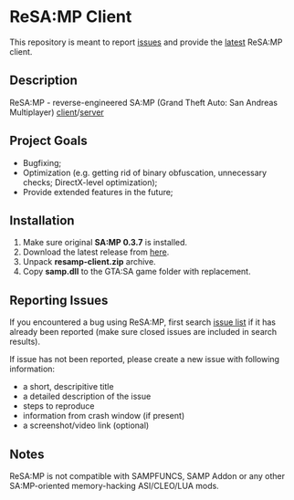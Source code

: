 # ReSA:MP Client
This repository is meant to report [issues](https://github.com/NarutoUA/resamp-client/issues/) and provide the [latest](https://github.com/NarutoUA/resamp-client/releases/latest) ReSA:MP client.

## Description
ReSA:MP - reverse-engineered SA:MP (Grand Theft Auto: San Andreas Multiplayer) [client](https://github.com/NarutoUA/resamp-client)/[server](https://github.com/NarutoUA/resamp-server)

## Project Goals
* Bugfixing;
* Optimization (e.g. getting rid of binary obfuscation, unnecessary checks; DirectX-level optimization);
* Provide extended features in the future;

## Installation
1. Make sure original **SA:MP 0.3.7** is installed.
2. Download the latest release from [here](https://github.com/NarutoUA/resamp-client/releases/latest).
3. Unpack **resamp-client.zip** archive.
4. Copy **samp.dll** to the GTA:SA game folder with replacement.

## Reporting Issues
If you encountered a bug using ReSA:MP, first search [issue list](https://github.com/NarutoUA/resamp-client/issues/) if it has already been reported (make sure closed issues are included in search results).

If issue has not been reported, please create a new issue with following information:
* a short, descripitive title
* a detailed description of the issue
* steps to reproduce
* information from crash window (if present)
* a screenshot/video link (optional)

## Notes
ReSA:MP is not compatible with SAMPFUNCS, SAMP Addon or any other SA:MP-oriented memory-hacking ASI/CLEO/LUA mods.


